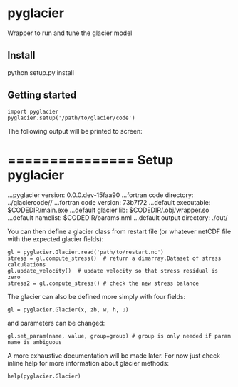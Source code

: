 # pyglacier

Wrapper to run and tune the glacier model

Install
-------
python setup.py install

Getting started
---------------

    import pyglacier
    pyglacier.setup('/path/to/glacier/code')

The following output will be printed to screen:

===============
Setup pyglacier
===============
...pyglacier version:  0.0.0.dev-15faa90
...fortran code directory:  ../glaciercode//
...fortran code version:  73b7f72
...default executable:  $CODEDIR/main.exe
...default glacier lib:  $CODEDIR/.obj/wrapper.so
...default namelist:  $CODEDIR/params.nml
...default output directory:  ./out/

You can then define a glacier class from restart file 
(or whatever netCDF file with the expected glacier fields):

    gl = pyglacier.Glacier.read('path/to/restart.nc')
    stress = gl.compute_stress()  # return a dimarray.Dataset of stress calculations
    gl.update_velocity()  # update velocity so that stress residual is zero
    stress2 = gl.compute_stress() # check the new stress balance

The glacier can also be defined more simply with four fields:

    gl = pyglacier.Glacier(x, zb, w, h, u)

and parameters can be changed:

    gl.set_param(name, value, group=group) # group is only needed if param name is ambiguous

A more exhaustive documentation will be made later. For now just check inline help for more information 
about glacier methods:

    help(pyglacier.Glacier)
